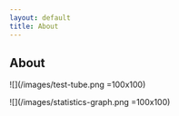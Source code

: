 ```yaml
---
layout: default
title: About
---
```


## About

![](/images/test-tube.png =100x100)

![](/images/statistics-graph.png =100x100)

